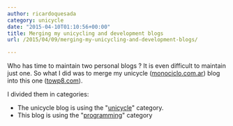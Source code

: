 ```yaml
---
author: ricardoquesada
category: unicycle
date: "2015-04-10T01:10:56+00:00"
title: Merging my unicycling and development blogs
url: /2015/04/09/merging-my-unicycling-and-development-blogs/

---
```

Who has time to maintain two personal blogs ? It is even difficult to maintain just one. So what I did was to merge my unicycle ([monociclo.com.ar](http://www.moniclco.com.ar)) blog into this one ([towp8.com](http://towp8.com)).

I divided them in categories:

- The unicycle blog is using the "[unicycle](/category/unicycle/)" category.
- This blog is using the "[programming](/category/programming/)" category
